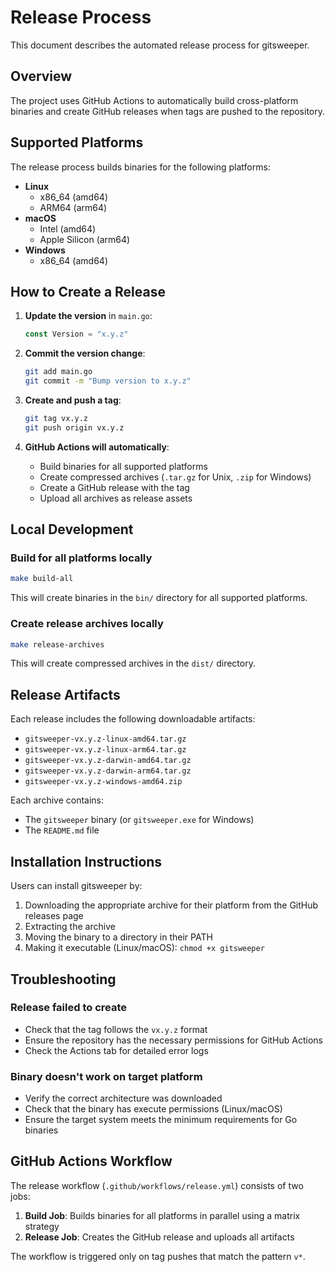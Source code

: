 # Release Process

This document describes the automated release process for gitsweeper.

## Overview

The project uses GitHub Actions to automatically build cross-platform binaries and create GitHub releases when tags are pushed to the repository.

## Supported Platforms

The release process builds binaries for the following platforms:

- **Linux**
  - x86_64 (amd64)
  - ARM64 (arm64)
- **macOS**
  - Intel (amd64)
  - Apple Silicon (arm64)
- **Windows**
  - x86_64 (amd64)

## How to Create a Release

1. **Update the version** in `main.go`:
   ```go
   const Version = "x.y.z"
   ```

2. **Commit the version change**:
   ```bash
   git add main.go
   git commit -m "Bump version to x.y.z"
   ```

3. **Create and push a tag**:
   ```bash
   git tag vx.y.z
   git push origin vx.y.z
   ```

4. **GitHub Actions will automatically**:
   - Build binaries for all supported platforms
   - Create compressed archives (`.tar.gz` for Unix, `.zip` for Windows)
   - Create a GitHub release with the tag
   - Upload all archives as release assets

## Local Development

### Build for all platforms locally

```bash
make build-all
```

This will create binaries in the `bin/` directory for all supported platforms.

### Create release archives locally

```bash
make release-archives
```

This will create compressed archives in the `dist/` directory.

## Release Artifacts

Each release includes the following downloadable artifacts:

- `gitsweeper-vx.y.z-linux-amd64.tar.gz`
- `gitsweeper-vx.y.z-linux-arm64.tar.gz`
- `gitsweeper-vx.y.z-darwin-amd64.tar.gz`
- `gitsweeper-vx.y.z-darwin-arm64.tar.gz`
- `gitsweeper-vx.y.z-windows-amd64.zip`

Each archive contains:
- The `gitsweeper` binary (or `gitsweeper.exe` for Windows)
- The `README.md` file

## Installation Instructions

Users can install gitsweeper by:

1. Downloading the appropriate archive for their platform from the GitHub releases page
2. Extracting the archive
3. Moving the binary to a directory in their PATH
4. Making it executable (Linux/macOS): `chmod +x gitsweeper`

## Troubleshooting

### Release failed to create

- Check that the tag follows the `vx.y.z` format
- Ensure the repository has the necessary permissions for GitHub Actions
- Check the Actions tab for detailed error logs

### Binary doesn't work on target platform

- Verify the correct architecture was downloaded
- Check that the binary has execute permissions (Linux/macOS)
- Ensure the target system meets the minimum requirements for Go binaries

## GitHub Actions Workflow

The release workflow (`.github/workflows/release.yml`) consists of two jobs:

1. **Build Job**: Builds binaries for all platforms in parallel using a matrix strategy
2. **Release Job**: Creates the GitHub release and uploads all artifacts

The workflow is triggered only on tag pushes that match the pattern `v*`.